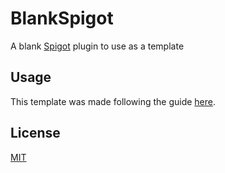 # BlankSpigot

A blank [Spigot](https://www.spigotmc.org/) plugin to use as a template

## Usage
This template was made following the guide [here](https://www.spigotmc.org/wiki/creating-a-blank-spigot-plugin-in-vs-code/).

## License
[MIT](https://choosealicense.com/licenses/mit/)